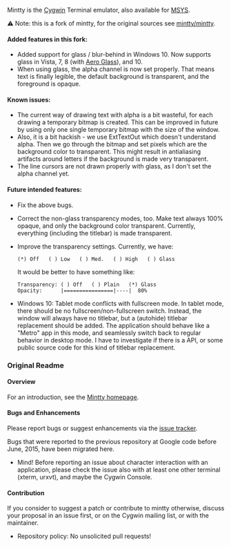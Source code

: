 Mintty is the [Cygwin](http://cygwin.com) Terminal emulator, 
also available for [MSYS](http://mingw.org/wiki/MSYS).

:warning: Note: this is a fork of mintty, for the original sources see [mintty/mintty](https://github.com/mintty/mintty/).

#### Added features in this fork: ####

  * Added support for glass / blur-behind in Windows 10.  Now supports glass in Vista, 7, 8 (with [Aero Glass](http://www.glass8.eu/)), and 10.
  * When using glass, the alpha channel is now set properly.  That means text is finally legible, the default background is transparent, and the foreground is opaque.

#### Known issues: ####

  * The current way of drawing text with alpha is a bit wasteful, for each drawing a temporary bitmap is created.  This can be improved in future by using only one single temporary bitmap with the size of the window.
  * Also, it is a bit hackish - we use ExtTextOut which doesn't understand alpha.  Then we go through the bitmap and set pixels which are the background color to transparent.  This might result in antialiasing artifacts around letters if the background is made very transparent.
  * The line cursors are not drawn properly with glass, as I don't set the alpha channel yet.

#### Future intended features: ####

  * Fix the above bugs.
  * Correct the non-glass transparency modes, too.  Make text always 100% opaque, and only the background color transparent.  Currently, everything (including the titlebar) is made transparent.
  * Improve the transparency settings.  Currently, we have:
      
        (*) Off   ( ) Low   ( ) Med.   ( ) High   ( ) Glass

    It would be better to have something like:

        Transparency: ( ) Off   ( ) Plain   (*) Glass
        Opacity:      |================|----|  80%

  * Windows 10: Tablet mode conflicts with fullscreen mode.  In tablet mode, there should be no fullscreen/non-fullscreen switch.  Instead, the window will always have no titlebar, but a (autohide) titlebar replacement should be added.  The application should behave like a "Metro" app in this mode, and seamlessly switch back to regular behavior in desktop mode.  I have to investigate if there is a API, or some public source code for this kind of titlebar replacement.

### Original Readme ###

#### Overview ####

For an introduction, see the [Mintty homepage](http://mintty.github.io/).

#### Bugs and Enhancements ####

Please report bugs or suggest enhancements via the [issue tracker](https://github.com/mintty/mintty/issues).

Bugs that were reported to the previous repository at Google code before June, 2015, have been migrated here.

  * Mind! Before reporting an issue about character interaction with an application, please check the issue also with at least one other terminal (xterm, urxvt), and maybe the Cygwin Console. 

#### Contribution ####

If you consider to suggest a patch or contribute to mintty otherwise, discuss your proposal in an issue first, or on the Cygwin mailing list, or with the maintainer.

  * Repository policy: No unsolicited pull requests!
